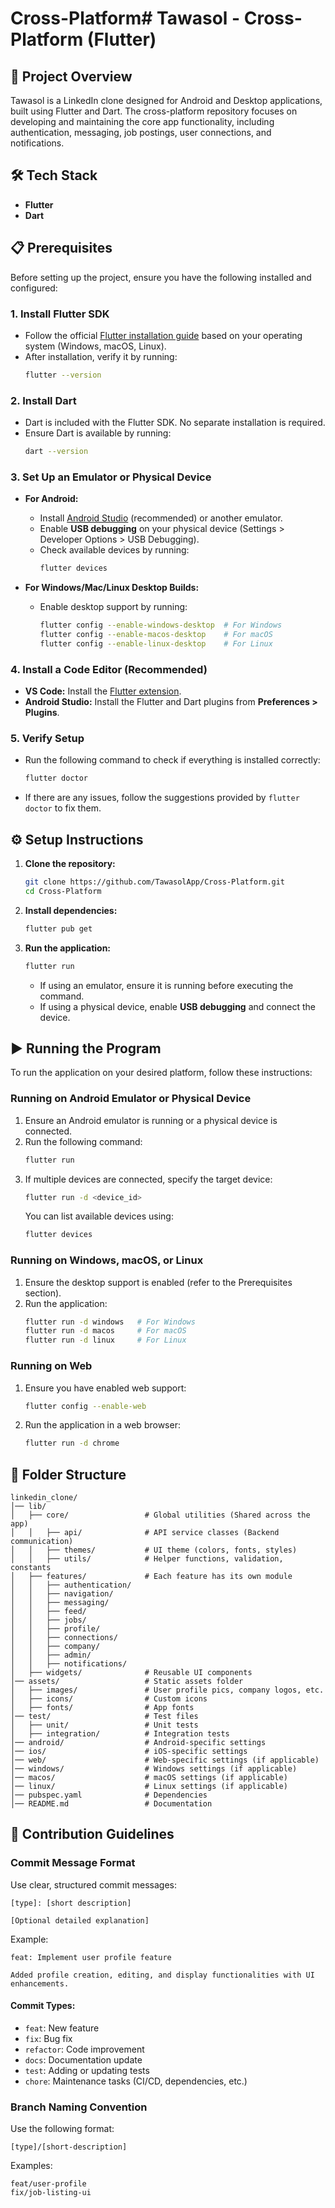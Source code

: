 # Cross-Platform# Tawasol - Cross-Platform (Flutter)

## 🚀 Project Overview
Tawasol is a LinkedIn clone designed for Android and Desktop applications, built using Flutter and Dart. The cross-platform repository focuses on developing and maintaining the core app functionality, including authentication, messaging, job postings, user connections, and notifications.

## 🛠 Tech Stack
- **Flutter**
- **Dart**

## 📋 Prerequisites
Before setting up the project, ensure you have the following installed and configured:

### 1. Install Flutter SDK
- Follow the official [Flutter installation guide](https://flutter.dev/docs/get-started/install) based on your operating system (Windows, macOS, Linux).
- After installation, verify it by running:
  ```sh
  flutter --version
  ```

### 2. Install Dart
- Dart is included with the Flutter SDK. No separate installation is required.
- Ensure Dart is available by running:
  ```sh
  dart --version
  ```

### 3. Set Up an Emulator or Physical Device
- **For Android:**
  - Install [Android Studio](https://developer.android.com/studio) (recommended) or another emulator.
  - Enable **USB debugging** on your physical device (Settings > Developer Options > USB Debugging).
  - Check available devices by running:
    ```sh
    flutter devices
    ```

- **For Windows/Mac/Linux Desktop Builds:**
  - Enable desktop support by running:
    ```sh
    flutter config --enable-windows-desktop  # For Windows
    flutter config --enable-macos-desktop    # For macOS
    flutter config --enable-linux-desktop    # For Linux
    ```

### 4. Install a Code Editor (Recommended)
- **VS Code:** Install the [Flutter extension](https://marketplace.visualstudio.com/items?itemName=Dart-Code.flutter).
- **Android Studio:** Install the Flutter and Dart plugins from **Preferences > Plugins**.

### 5. Verify Setup
- Run the following command to check if everything is installed correctly:
  ```sh
  flutter doctor
  ```
- If there are any issues, follow the suggestions provided by `flutter doctor` to fix them.

## ⚙️ Setup Instructions
1. **Clone the repository:**
   ```sh
   git clone https://github.com/TawasolApp/Cross-Platform.git
   cd Cross-Platform
   ```
2. **Install dependencies:**
   ```sh
   flutter pub get
   ```
3. **Run the application:**
   ```sh
   flutter run
   ```
   - If using an emulator, ensure it is running before executing the command.
   - If using a physical device, enable **USB debugging** and connect the device.

## ▶️ Running the Program
To run the application on your desired platform, follow these instructions:

### Running on Android Emulator or Physical Device
1. Ensure an Android emulator is running or a physical device is connected.
2. Run the following command:
   ```sh
   flutter run
   ```
3. If multiple devices are connected, specify the target device:
   ```sh
   flutter run -d <device_id>
   ```
   You can list available devices using:
   ```sh
   flutter devices
   ```

### Running on Windows, macOS, or Linux
1. Ensure the desktop support is enabled (refer to the Prerequisites section).
2. Run the application:
   ```sh
   flutter run -d windows   # For Windows
   flutter run -d macos     # For macOS
   flutter run -d linux     # For Linux
   ```

### Running on Web
1. Ensure you have enabled web support:
   ```sh
   flutter config --enable-web
   ```
2. Run the application in a web browser:
   ```sh
   flutter run -d chrome
   ```

## 📂 Folder Structure
```
linkedin_clone/
│── lib/
│   ├── core/                 # Global utilities (Shared across the app)
│   │   ├── api/              # API service classes (Backend communication)
│   │   ├── themes/           # UI theme (colors, fonts, styles)
│   │   ├── utils/            # Helper functions, validation, constants
│   ├── features/             # Each feature has its own module
│   │   ├── authentication/
│   │   ├── navigation/
│   │   ├── messaging/
│   │   ├── feed/
│   │   ├── jobs/
│   │   ├── profile/
│   │   ├── connections/
│   │   ├── company/
│   │   ├── admin/
│   │   ├── notifications/
│   ├── widgets/              # Reusable UI components
│── assets/                   # Static assets folder
│   ├── images/               # User profile pics, company logos, etc.
│   ├── icons/                # Custom icons
│   ├── fonts/                # App fonts
│── test/                     # Test files
│   ├── unit/                 # Unit tests
│   ├── integration/          # Integration tests
│── android/                  # Android-specific settings
│── ios/                      # iOS-specific settings
│── web/                      # Web-specific settings (if applicable)
│── windows/                  # Windows settings (if applicable)
│── macos/                    # macOS settings (if applicable)
│── linux/                    # Linux settings (if applicable)
│── pubspec.yaml              # Dependencies
│── README.md                 # Documentation
```

## 🤝 Contribution Guidelines
### Commit Message Format
Use clear, structured commit messages:
```
[type]: [short description]

[Optional detailed explanation]
```
Example:
```
feat: Implement user profile feature

Added profile creation, editing, and display functionalities with UI enhancements.
```

#### Commit Types:
- `feat`: New feature
- `fix`: Bug fix
- `refactor`: Code improvement
- `docs`: Documentation update
- `test`: Adding or updating tests
- `chore`: Maintenance tasks (CI/CD, dependencies, etc.)

### Branch Naming Convention
Use the following format:
```
[type]/[short-description]
```
Examples:
```
feat/user-profile
fix/job-listing-ui
```
